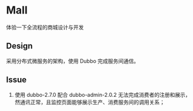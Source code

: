 # Mall
体验一下全流程的商城设计与开发

## Design
采用分布式微服务的架构，使用 Dubbo 完成服务间通信。



## Issue
1. 使用 dubbo-2.7.0 配合 dubbo-admin-2.0.2 无法完成消费者的注册和展示，然通讯正常，且监控页面能够展示生产、消费服务间的调用关系；

